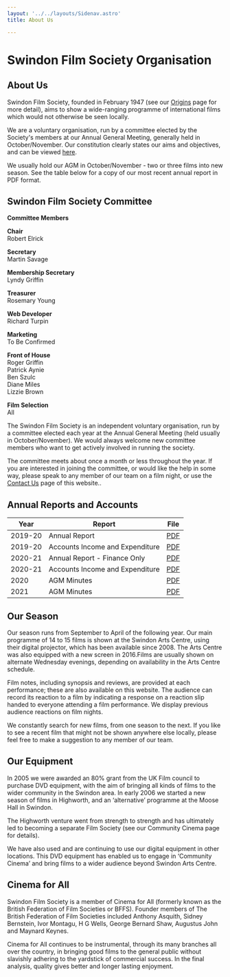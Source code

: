 ```yaml
---
layout: '../../layouts/Sidenav.astro'
title: About Us

---
```


#  Swindon Film Society Organisation
## About Us
Swindon Film Society, founded in February 1947 (see our [Origins](/about-sfs/sfs-origins/) page for more detail), aims to show a wide-ranging programme of international films which would not otherwise be seen locally.

We are a voluntary organisation, run by a committee elected by the Society's members at our Annual General Meeting, generally held in October/November. Our constitution clearly states our aims and objectives, and can be viewed [here](/about-sfs/sfs-constitution).

We usually hold our AGM in October/November - two or three films into new season. See the table below for a copy of our most recent annual report in PDF format.

## Swindon Film Society Committee
__Committee Members__

__Chair__  
Robert Elrick  

__Secretary__  
Martin Savage

__Membership Secretary__  
Lyndy Griffin

__Treasurer__  
Rosemary Young

__Web Developer__  
Richard Turpin 

__Marketing__  
To Be Confirmed

__Front of House__  
Roger Griffin  
Patrick Aynie  
Ben Szulc  
Diane Miles  
Lizzie Brown 
 

__Film Selection__  
All

The Swindon Film Society is an independent voluntary organisation, run by a committee elected each year at the Annual General Meeting (held usually in October/November). We would always welcome new committee members who want to get actively involved in running the society.

The committee meets about once a month or less throughout the year. If you are interested in joining the committee, or would like the help in some way, please speak to any member of our team on a film night, or use the [Contact Us](/contact-us) page of this website..

<a id="reports"></a>
## Annual Reports and Accounts
|Year	|Report	|File|
|-------|------------|--------|
|2019-20	|Annual Report	|[PDF](/documents/SFS_Annual_Report_2019-20.pdf)|
|2019-20	|Accounts Income and Expenditure	|[PDF](/documents/SFS_Accounts_2019-20.pdf)|
|2020-21	|Annual Report - Finance Only |[PDF](/documents/SFS_Annual_Report_2020-21-Finance_Only.pdf)|
|2020-21	|Accounts Income and Expenditure	|[PDF](/documents/SFS_Financial_Report_2020-21.pdf)|
|2020    |AGM Minutes |[PDF](/documents/SFS_AGM_Minutes_2020-11-18.pdf)|
|2021    |AGM Minutes |[PDF](/documents/SFS_AGM_Minutes_2021-11-17.pdf)|

## Our Season
Our season runs from September to April of the following year. Our main programme of 14 to 15 films is shown at the Swindon Arts Centre, using their digital projector, which has been available since 2008. The Arts Centre was also equipped with a new screen in 2016.Films are usually shown on alternate Wednesday evenings, depending on availability in the Arts Centre schedule.

Film notes, including synopsis and reviews, are provided at each performance; these are also available on this website. The audience can record its reaction to a film by indicating a response on a reaction slip handed to everyone attending a film performance. We display previous audience reactions on film nights.

We constantly search for new films, from one season to the next. If you like to see a recent film that might not be shown anywhere else locally, please feel free to make a suggestion to any member of our team.

## Our Equipment

In 2005 we were awarded an 80% grant from the UK Film council to purchase DVD equipment, with the aim of bringing all kinds of films to the wider community in the Swindon area. In early 2006 we started a new season of films in Highworth, and an ‘alternative’ programme at the Moose Hall in Swindon.

The Highworth venture went from strength to strength and has ultimately led to becoming a separate Film Society (see our Community Cinema page for details).

We have also used and are continuing to use our digital equipment in other locations. This DVD equipment has enabled us to engage in ‘Community Cinema’ and bring films to a wider audience beyond Swindon Arts Centre.

## Cinema for All
Swindon Film Society is a member of Cinema for All (formerly known as the British Federation of Film Societies or BFFS). Founder members of The British Federation of Film Societies included Anthony Asquith, Sidney Bernstein, Ivor Montagu, H G Wells, George Bernard Shaw, Augustus John and Maynard Keynes.

Cinema for All continues to be instrumental, through its many branches all over the country, in bringing good films to the general public without slavishly adhering to the yardstick of commercial success. In the final analysis, quality gives better and longer lasting enjoyment.